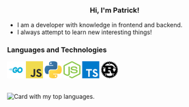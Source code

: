 <h3 align="center">Hi, I'm Patrick!</h3>

- I am a developer with knowledge in frontend and backend.
- I always attempt to learn new interesting things!

### Languages and Technologies

<p align="left">
<a href="https://go.dev"><img src="./assets/go.svg" alt="Go language icon." width="40px" height="40px" /></a>
<a href="https://go.dev"><img src="./assets/javascript.svg" alt="JavaScript language icon." width="40px" height="40px" /></a>
<a href="https://go.dev"><img src="./assets/python.svg" alt="Python language icon." width="40px" height="40px" /></a>
<a href="https://go.dev"><img src="./assets/nodejs.svg" alt="NodeJS language icon." width="40px" height="40px" /></a>
<a href="https://go.dev"><img src="./assets/typescript.svg" alt="TypeScript language icon." width="40px" height="40px" /></a>
<a href="https://go.dev"><img src="./assets/rust.svg" alt="Rust language icon." width="40px" height="40px" /></a>
</p>

<br />
<img src="https://github-readme-stats-three-theta-45.vercel.app/api/top-langs/?username=patrick564&hide=css,html&layout=compact&theme=radical" alt="Card with my top languages." />
